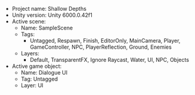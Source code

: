 <!-- UNITY CODE ASSIST INSTRUCTIONS START -->
- Project name: Shallow Depths
- Unity version: Unity 6000.0.42f1
- Active scene:
  - Name: SampleScene
  - Tags:
    - Untagged, Respawn, Finish, EditorOnly, MainCamera, Player, GameController, NPC, PlayerReflection, Ground, Enemies
  - Layers:
    - Default, TransparentFX, Ignore Raycast, Water, UI, NPC, Objects
- Active game object:
  - Name: Dialogue UI
  - Tag: Untagged
  - Layer: UI
<!-- UNITY CODE ASSIST INSTRUCTIONS END -->